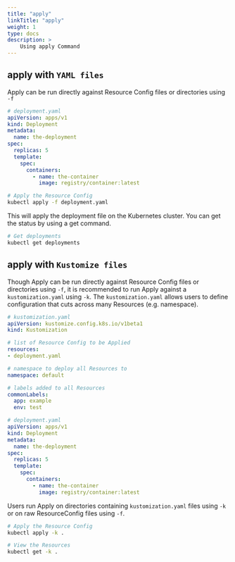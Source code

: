 ```yaml
---
title: "apply"
linkTitle: "apply"
weight: 1
type: docs
description: >
    Using apply Command
---
```


## apply with `YAML files`

Apply can be run directly against Resource Config files or directories using `-f`

```yaml
# deployment.yaml
apiVersion: apps/v1
kind: Deployment
metadata:
  name: the-deployment
spec:
  replicas: 5
  template:
    spec:
      containers:
        - name: the-container
          image: registry/container:latest
```

```bash
# Apply the Resource Config
kubectl apply -f deployment.yaml
```

This will apply the deployment file on the Kubernetes cluster. You can get the status by using a get command.

```bash
# Get deployments
kubectl get deployments
```

## apply with `Kustomize files`

Though Apply can be run directly against Resource Config files or directories using `-f`, it is recommended
to run Apply against a `kustomization.yaml` using `-k`.  The `kustomization.yaml` allows users to define
configuration that cuts across many Resources (e.g. namespace).

```yaml
# kustomization.yaml
apiVersion: kustomize.config.k8s.io/v1beta1
kind: Kustomization

# list of Resource Config to be Applied
resources:
- deployment.yaml

# namespace to deploy all Resources to
namespace: default

# labels added to all Resources
commonLabels:
  app: example
  env: test
```

```yaml
# deployment.yaml
apiVersion: apps/v1
kind: Deployment
metadata:
  name: the-deployment
spec:
  replicas: 5
  template:
    spec:
      containers:
        - name: the-container
          image: registry/container:latest
```

Users run Apply on directories containing `kustomization.yaml` files using `-k` or on raw
ResourceConfig files using `-f`.

```bash
# Apply the Resource Config
kubectl apply -k .

# View the Resources
kubectl get -k .
```
